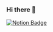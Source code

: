 ### Hi there 👋

<div>

  [![Notion Badge](https://img.shields.io/badge/-Portfolio-000000?logo=Notion)](https://cosmic-wing-913.notion.site/bf8c53e36403463f991ad3cd18c1e20c)

</div>
<!--
**wjgin/wjgin** is a ✨ _special_ ✨ repository because its `README.md` (this file) appears on your GitHub profile.

Here are some ideas to get you started:

- 🔭 I’m currently working on ...
- 🌱 I’m currently learning ...
- 👯 I’m looking to collaborate on ...
- 🤔 I’m looking for help with ...
- 💬 Ask me about ...
- 📫 How to reach me: ...
- 😄 Pronouns: ...
- ⚡ Fun fact: ...
-->
